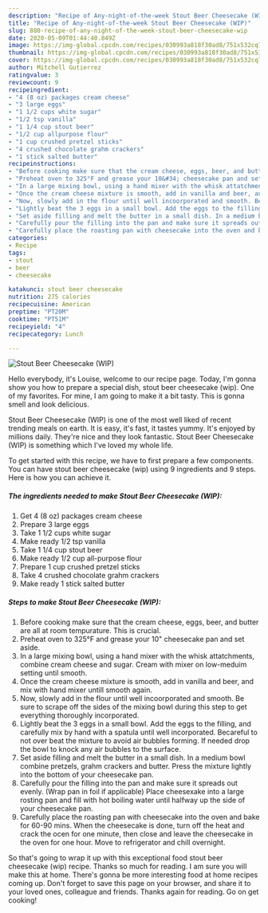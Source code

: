 ```yaml
---
description: "Recipe of Any-night-of-the-week Stout Beer Cheesecake (WIP)"
title: "Recipe of Any-night-of-the-week Stout Beer Cheesecake (WIP)"
slug: 880-recipe-of-any-night-of-the-week-stout-beer-cheesecake-wip
date: 2020-05-09T01:44:40.849Z
image: https://img-global.cpcdn.com/recipes/030993a818f30ad8/751x532cq70/stout-beer-cheesecake-wip-recipe-main-photo.jpg
thumbnail: https://img-global.cpcdn.com/recipes/030993a818f30ad8/751x532cq70/stout-beer-cheesecake-wip-recipe-main-photo.jpg
cover: https://img-global.cpcdn.com/recipes/030993a818f30ad8/751x532cq70/stout-beer-cheesecake-wip-recipe-main-photo.jpg
author: Mitchell Gutierrez
ratingvalue: 3
reviewcount: 9
recipeingredient:
- "4 (8 oz) packages cream cheese"
- "3 large eggs"
- "1 1/2 cups white sugar"
- "1/2 tsp vanilla"
- "1 1/4 cup stout beer"
- "1/2 cup allpurpose flour"
- "1 cup crushed pretzel sticks"
- "4 crushed chocolate grahm crackers"
- "1 stick salted butter"
recipeinstructions:
- "Before cooking make sure that the cream cheese, eggs, beer, and butter are all at room tempurature. This is crucial."
- "Preheat oven to 325°F and grease your 10&#34; cheesecake pan and set aside."
- "In a large mixing bowl, using a hand mixer with the whisk attatchments, combine cream cheese and sugar. Cream with mixer on low-meduim setting until smooth."
- "Once the cream cheese mixture is smooth, add in vanilla and beer, and mix with hand mixer untill smooth again."
- "Now, slowly add in the flour until well incoorporated and smooth. Be sure to scrape off the sides  of the mixing bowl during this step to get everything thoroughly incorporated."
- "Lightly beat the 3 eggs in a small bowl. Add the eggs to the filling, and carefully mix by hand with a spatula until well incorporated. Becareful to not over beat the mixture to avoid air bubbles forming. If needed drop the bowl to knock any air bubbles to the surface."
- "Set aside filling and melt the butter in a small dish. In a medium bowl combine pretzels, grahm crackers and butter. Press the mixture lightly into the bottom of your cheesecake pan."
- "Carefully pour the filling into the pan and make sure it spreads out evenly. (Wrap pan in foil if applicable) Place cheesexake into a large rosting pan and fill with hot boiling water until halfway up the side of your cheesecake pan."
- "Carefully place the roasting pan with cheesecake into the oven and bake for 60-90 mins. When the cheesecake is done, turn off the heat and crack the ocen for one minute, then close and leave the cheesecake in the oven for one hour. Move to refrigerator and chill overnight."
categories:
- Recipe
tags:
- stout
- beer
- cheesecake

katakunci: stout beer cheesecake 
nutrition: 275 calories
recipecuisine: American
preptime: "PT20M"
cooktime: "PT51M"
recipeyield: "4"
recipecategory: Lunch

---
```



![Stout Beer Cheesecake (WIP)](https://img-global.cpcdn.com/recipes/030993a818f30ad8/751x532cq70/stout-beer-cheesecake-wip-recipe-main-photo.jpg)

Hello everybody, it's Louise, welcome to our recipe page. Today, I'm gonna show you how to prepare a special dish, stout beer cheesecake (wip). One of my favorites. For mine, I am going to make it a bit tasty. This is gonna smell and look delicious.



Stout Beer Cheesecake (WIP) is one of the most well liked of recent trending meals on earth. It is easy, it's fast, it tastes yummy. It's enjoyed by millions daily. They're nice and they look fantastic. Stout Beer Cheesecake (WIP) is something which I've loved my whole life.


To get started with this recipe, we have to first prepare a few components. You can have stout beer cheesecake (wip) using 9 ingredients and 9 steps. Here is how you can achieve it.

<!--inarticleads1-->

##### The ingredients needed to make Stout Beer Cheesecake (WIP):

1. Get 4 (8 oz) packages cream cheese
1. Prepare 3 large eggs
1. Take 1 1/2 cups white sugar
1. Make ready 1/2 tsp vanilla
1. Take 1 1/4 cup stout beer
1. Make ready 1/2 cup all-purpose flour
1. Prepare 1 cup crushed pretzel sticks
1. Take 4 crushed chocolate grahm crackers
1. Make ready 1 stick salted butter




<!--inarticleads2-->

##### Steps to make Stout Beer Cheesecake (WIP):

1. Before cooking make sure that the cream cheese, eggs, beer, and butter are all at room tempurature. This is crucial.
1. Preheat oven to 325°F and grease your 10&#34; cheesecake pan and set aside.
1. In a large mixing bowl, using a hand mixer with the whisk attatchments, combine cream cheese and sugar. Cream with mixer on low-meduim setting until smooth.
1. Once the cream cheese mixture is smooth, add in vanilla and beer, and mix with hand mixer untill smooth again.
1. Now, slowly add in the flour until well incoorporated and smooth. Be sure to scrape off the sides  of the mixing bowl during this step to get everything thoroughly incorporated.
1. Lightly beat the 3 eggs in a small bowl. Add the eggs to the filling, and carefully mix by hand with a spatula until well incorporated. Becareful to not over beat the mixture to avoid air bubbles forming. If needed drop the bowl to knock any air bubbles to the surface.
1. Set aside filling and melt the butter in a small dish. In a medium bowl combine pretzels, grahm crackers and butter. Press the mixture lightly into the bottom of your cheesecake pan.
1. Carefully pour the filling into the pan and make sure it spreads out evenly. (Wrap pan in foil if applicable) Place cheesexake into a large rosting pan and fill with hot boiling water until halfway up the side of your cheesecake pan.
1. Carefully place the roasting pan with cheesecake into the oven and bake for 60-90 mins. When the cheesecake is done, turn off the heat and crack the ocen for one minute, then close and leave the cheesecake in the oven for one hour. Move to refrigerator and chill overnight.




So that's going to wrap it up with this exceptional food stout beer cheesecake (wip) recipe. Thanks so much for reading. I am sure you will make this at home. There's gonna be more interesting food at home recipes coming up. Don't forget to save this page on your browser, and share it to your loved ones, colleague and friends. Thanks again for reading. Go on get cooking!
